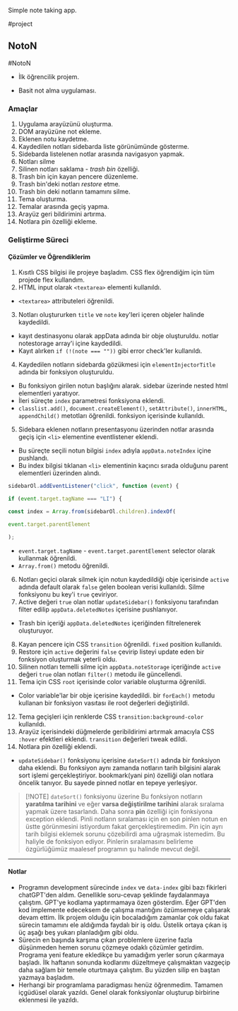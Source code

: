 Simple note taking app.

#project

## NotoN

#NotoN

- İlk öğrencilik projem.

* Basit not alma uygulaması.

### Amaçlar

1. Uygulama arayüzünü oluşturma.
2. DOM arayüzüne not ekleme.
3. Eklenen notu kaydetme.
4. Kaydedilen notları sidebarda liste görünümünde gösterme.
5. Sidebarda listelenen notlar arasında navigasyon yapmak.
6. Notları silme
7. Silinen notları saklama - _trash bin_ özelliği.
8. Trash bin için kayan pencere düzenleme.
9. Trash bin'deki notları _restore_ etme.
10. Trash bin deki notların tamamını silme.
11. Tema oluşturma.
12. Temalar arasında geçiş yapma.
13. Arayüz geri bildirimini artırma.
14. Notlara pin özelliği ekleme.

### Geliştirme Süreci

#### Çözümler ve Öğrendiklerim

1. Kısıtlı CSS bilgisi ile projeye başladım. CSS flex öğrendiğim için tüm projede flex kullandım.
2. HTML input olarak `<textarea>` elementi kullanıldı.

- `<textarea>` attributeleri öğrenildi.

3. Notları oluştururken `title` ve `note` key'leri içeren objeler halinde kaydedildi.

- kayıt destinasyonu olarak appData adında bir obje oluşturuldu. notlar notestorage array'i içine kaydedildi.
- Kayıt alırken `if (!(note === ""))` gibi error check'ler kullanıldı.

4. Kaydedilen notların sidebarda gözükmesi için `elementInjectorTitle` adında bir fonksiyon oluşturuldu.

- Bu fonksiyon girilen notun başlığını alarak. sidebar üzerinde nested html elementleri yaratıyor.
- İleri süreçte `index` parametresi fonksiyona eklendi.
- `classlist.add()`, `document.createElement()`, `setAttribute()`, `innerHTML`, `appendChild()` metotları öğrenildi. fonksiyon içerisinde kullanıldı.

5. Sidebara eklenen notların presentasyonu üzerinden notlar arasında geçiş için `<li>` elementine eventlistener eklendi.

- Bu süreçte seçili notun bilgisi `index` adıyla `appData.noteIndex` içine pushlandı.
- Bu index bilgisi tıklanan `<li>` elementinin kaçıncı sırada olduğunu parent elementleri üzerinden alındı.

```js
sidebarOl.addEventListener("click", function (event) {

if (event.target.tagName === "LI") {

const index = Array.from(sidebarOl.children).indexOf(

event.target.parentElement

);
```

- `event.target.tagName` - `event.target.parentElement` selector olarak kullanmak öğrenildi.
- `Array.from()` metodu öğrenildi.

6. Notları geçici olarak silmek için notun kaydedildiği obje içerisinde `active` adında default olarak `false` gelen boolean verisi kullanıldı. Silme fonksiyonu bu key'i `true` çeviriyor.
7. Active değeri `true` olan notlar `updateSidebar()` fonksiyonu tarafından filter edilip `appData.deletedNotes` içerisine pushlanıyor.

- Trash bin içeriği `appData.deletedNotes` içeriğinden filtrelenerek oluşturuyor.

8. Kayan pencere için CSS `transition` öğrenildi. `fixed` position kullanıldı.
9. Restore için `active` değerini `false` çevirip listeyi update eden bir fonksiyon oluşturmak yeterli oldu.
10. Silinen notları temelli silme için `appData.noteStorage` içeriğinde `active` değeri `true` olan notları `filter()` metodu ile güncellendi.
11. Tema için CSS `root` içerisinde color variable oluşturma öğrenildi.

- Color variable'lar bir obje içerisine kaydedildi. bir `forEach()` metodu kullanan bir fonksiyon vasıtası ile root değerleri değiştirildi.

12. Tema geçişleri için renklerde CSS `transition:background-color` kullanıldı.
13. Arayüz içerisindeki düğmelerde geribildirimi artırmak amacıyla CSS `:hover` efektleri eklendi. `transition` değerleri tweak edildi.
14. Notlara pin özelliği eklendi.

- `updateSidebar()` fonksiyonu içerisine `dateSort()` adında bir fonksiyon daha eklendi. Bu fonksiyon aynı zamanda notların tarih bilgisini alarak sort işlemi gerçekleştiriyor. bookmark(yani pin) özelliği olan notlara öncelik tanıyor. Bu sayede pinned notlar en tepeye yerleşiyor.

> [!NOTE] `dateSort()` fonksiyonu üzerine
> Bu fonksiyon notların **yaratılma tarihini** ve eğer **varsa değiştirilme tarihini** alarak sıralama yapmak üzere tasarlandı. Daha sonra **pin** özelliği için fonksiyona exception eklendi. Pinli notların sıralaması için en son pinlen notun en üstte görünmesini istiyordum fakat gerçekleştiremedim. Pin için ayrı tarih bilgisi eklemek sorunu çözebilirdi ama uğraşmak istemedim. Bu haliyle de fonksiyon ediyor. Pinlerin sıralamasını belirleme özgürlüğümüz maalesef programın şu halinde mevcut değil.

---

#### Notlar

- Programın development sürecinde `index` ve `data-index` gibi bazı fikirleri chatGPT'den aldım. Genellikle soru-cevap şeklinde faydalanmaya çalıştım. GPT'ye kodlama yaptırmamaya özen gösterdim. Eğer GPT'den kod implemente edeceksem de çalışma mantığını özümsemeye çalışarak devam ettim. İlk projem olduğu için bocaladığım zamanlar çok oldu fakat sürecin tamamını ele aldığımda faydalı bir iş oldu. Üstelik ortaya çıkan iş üç aşağı beş yukarı planladığım gibi oldu.
- Sürecin en başında karşıma çıkan problemlere üzerine fazla düşünmeden hemen sorunu çözmeye odaklı çözümler getirdim. Programa yeni feature ekledikçe bu yamadığım yerler sorun çıkarmaya başladı. İlk haftanın sonunda kodlarımı düzeltmeye çalışmaktan vazgeçip daha sağlam bir temele oturtmaya çalıştım. Bu yüzden silip en baştan yazmaya başladım.
- Herhangi bir programlama paradigması henüz öğrenmedim. Tamamen içgüdüsel olarak yazıldı. Genel olarak fonksiyonlar oluşturup birbirine eklenmesi ile yazıldı.
